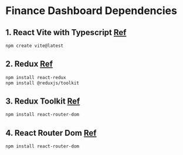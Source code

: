 # Finance Dashboard Dependencies

## 1. React Vite with Typescript [Ref](https://vitejs.dev/guide/)
```sh
npm create vite@latest
```
## 2. Redux [Ref](https://react-redux.js.org/introduction/getting-started)
```sh
npm install react-redux
npm install @reduxjs/toolkit
```
## 3. Redux Toolkit [Ref](https://redux-toolkit.js.org/introduction/getting-started)
```sh
npm install react-router-dom
```

## 4. React Router Dom [Ref](https://reactrouter.com/en/main/start/tutorial#setup)
```sh
npm install react-router-dom
```
